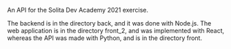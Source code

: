 An API for the Solita Dev Academy 2021 exercise.

The backend is in the directory back, and it was done with Node.js.
The web application is in the directory front_2, and was implemented with React, whereas the API was made with Python, and is in the directory front.